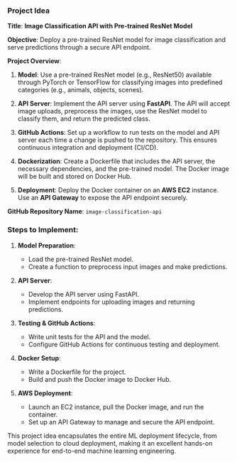 ### Project Idea
**Title**: **Image Classification API with Pre-trained ResNet Model**

**Objective**: Deploy a pre-trained ResNet model for image classification and serve predictions through a secure API endpoint.

**Project Overview**:
1. **Model**: Use a pre-trained ResNet model (e.g., ResNet50) available through PyTorch or TensorFlow for classifying images into predefined categories (e.g., animals, objects, scenes).
   
2. **API Server**: Implement the API server using **FastAPI**. The API will accept image uploads, preprocess the images, use the ResNet model to classify them, and return the predicted class.

3. **GitHub Actions**: Set up a workflow to run tests on the model and API server each time a change is pushed to the repository. This ensures continuous integration and deployment (CI/CD).

4. **Dockerization**: Create a Dockerfile that includes the API server, the necessary dependencies, and the pre-trained model. The Docker image will be built and stored on Docker Hub.

5. **Deployment**: Deploy the Docker container on an **AWS EC2** instance. Use an **API Gateway** to expose the API endpoint securely.

**GitHub Repository Name**: 
`image-classification-api`

### Steps to Implement:
1. **Model Preparation**:
   - Load the pre-trained ResNet model.
   - Create a function to preprocess input images and make predictions.

2. **API Server**:
   - Develop the API server using FastAPI.
   - Implement endpoints for uploading images and returning predictions.

3. **Testing & GitHub Actions**:
   - Write unit tests for the API and the model.
   - Configure GitHub Actions for continuous testing and deployment.

4. **Docker Setup**:
   - Write a Dockerfile for the project.
   - Build and push the Docker image to Docker Hub.

5. **AWS Deployment**:
   - Launch an EC2 instance, pull the Docker image, and run the container.
   - Set up an API Gateway to manage and secure the API endpoint.

This project idea encapsulates the entire ML deployment lifecycle, from model selection to cloud deployment, making it an excellent hands-on experience for end-to-end machine learning engineering.
